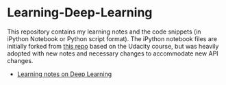 # Learning-Deep-Learning
This repository contains my learning notes and the code snippets (in iPython Notebook or Python script format). The iPython notebook files are initially forked from [this repo](git@github.com:jessicayung/self-driving-car-nd.git) based on the Udacity course, but was heavily adopted with new notes and necessary changes to accommodate new API changes.

- [Learning notes on Deep Learning](Learning_notes.md)
